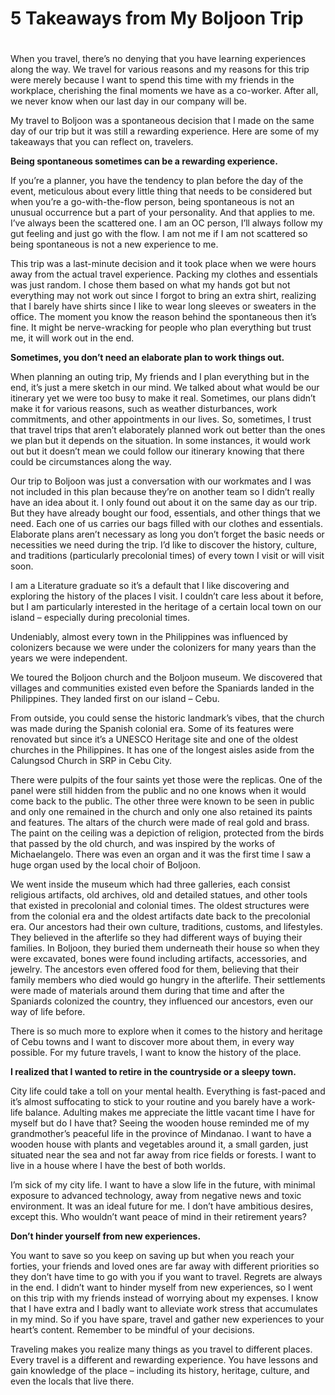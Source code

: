 # 5 Takeaways from My Boljoon Trip

# 

When you travel, there’s no denying that you have learning experiences along the way. We travel for various reasons and my reasons for this trip were merely because I want to spend this time with my friends in the workplace, cherishing the final moments we have as a co-worker. After all, we never know when our last day in our company will be.

My travel to Boljoon was a spontaneous decision that I made on the same day of our trip but it was still a rewarding experience. Here are some of my takeaways that you can reflect on, travelers.

**Being spontaneous sometimes can be a rewarding experience.**

If you’re a planner, you have the tendency to plan before the day of the event, meticulous about every little thing that needs to be considered but when you’re a go-with-the-flow person, being spontaneous is not an unusual occurrence but a part of your personality. And that applies to me. I’ve always been the scattered one. I am an OC person, I’ll always follow my gut feeling and just go with the flow. I am not me if I am not scattered so being spontaneous is not a new experience to me.

This trip was a last-minute decision and it took place when we were hours away from the actual travel experience. Packing my clothes and essentials was just random. I chose them based on what my hands got but not everything may not work out since I forgot to bring an extra shirt, realizing that I barely have shirts since I like to wear long sleeves or sweaters in the office. The moment you know the reason behind the spontaneous then it’s fine. It might be nerve-wracking for people who plan everything but trust me, it will work out in the end.

**Sometimes, you don’t need an elaborate plan to work things out.**

When planning an outing trip, My friends and I plan everything but in the end, it’s just a mere sketch in our mind. We talked about what would be our itinerary yet we were too busy to make it real. Sometimes, our plans didn’t make it for various reasons, such as weather disturbances, work commitments, and other appointments in our lives. So, sometimes, I trust that travel trips that aren’t elaborately planned work out better than the ones we plan but it depends on the situation. In some instances, it would work out but it doesn’t mean we could follow our itinerary knowing that there could be circumstances along the way.

Our trip to Boljoon was just a conversation with our workmates and I was not included in this plan because they’re on another team so I didn’t really have an idea about it. I only found out about it on the same day as our trip. But they have already bought our food, essentials, and other things that we need. Each one of us carries our bags filled with our clothes and essentials. Elaborate plans aren’t necessary as long you don’t forget the basic needs or necessities we need during the trip.  I’d like to discover the history, culture, and traditions (particularly precolonial times) of every town I visit or will visit soon.

I am a Literature graduate so it’s a default that I like discovering and exploring the history of the places I visit. I couldn’t care less about it before, but I am particularly interested in the heritage of a certain local town on our island – especially during precolonial times.

Undeniably, almost every town in the Philippines was influenced by colonizers because we were under the colonizers for many years than the years we were independent.

We toured the Boljoon church and the Boljoon museum. We discovered that villages and communities existed even before the Spaniards landed in the Philippines. They landed first on our island – Cebu.

From outside, you could sense the historic landmark’s vibes, that the church was made during the Spanish colonial era. Some of its features were renovated but since it’s a UNESCO Heritage site and one of the oldest churches in the Philippines. It has one of the longest aisles aside from the Calungsod Church in SRP in Cebu City.

There were pulpits of the four saints yet those were the replicas. One of the panel were still hidden from the public and no one knows when it would come back to the public. The other three were known to be seen in public and only one remained in the church and only one also retained its paints and features. The altars of the church were made of real gold and brass. The paint on the ceiling was a depiction of religion, protected from the birds that passed by the old church, and was inspired by the works of Michaelangelo. There was even an organ and it was the first time I saw a huge organ used by the local choir of Boljoon.

We went inside the museum which had three galleries, each consist religious artifacts, old archives, old and detailed statues, and other tools that existed in precolonial and colonial times. The oldest structures were from the colonial era and the oldest artifacts date back to the precolonial era. Our ancestors had their own culture, traditions, customs, and lifestyles. They believed in the afterlife so they had different ways of buying their families. In Boljoon, they buried them underneath their house so when they were excavated, bones were found including artifacts, accessories, and jewelry. The ancestors even offered food for them, believing that their family members who died would go hungry in the afterlife. Their settlements were made of materials around them during that time and after the Spaniards colonized the country, they influenced our ancestors, even our way of life before.

There is so much more to explore when it comes to the history and heritage of Cebu towns and I want to discover more about them, in every way possible. For my future travels, I want to know the history of the place.

**I realized that I wanted to retire in the countryside or a sleepy town.**

City life could take a toll on your mental health. Everything is fast-paced and it’s almost suffocating to stick to your routine and you barely have a work-life balance. Adulting makes me appreciate the little vacant time I have for myself but do I have that? Seeing the wooden house reminded me of my grandmother’s peaceful life in the province of Mindanao. I want to have a wooden house with plants and vegetables around it, a small garden, just situated near the sea and not far away from rice fields or forests. I want to live in a house where I have the best of both worlds.

I’m sick of my city life. I want to have a slow life in the future, with minimal exposure to advanced technology, away from negative news and toxic environment. It was an ideal future for me. I don’t have ambitious desires, except this. Who wouldn’t want peace of mind in their retirement years?

**Don’t hinder yourself from new experiences.**

You want to save so you keep on saving up but when you reach your forties, your friends and loved ones are far away with different priorities so they don’t have time to go with you if you want to travel. Regrets are always in the end. I didn’t want to hinder myself from new experiences, so I went on this trip with my friends instead of worrying about my expenses. I know that I have extra and I badly want to alleviate work stress that accumulates in my mind. So if you have spare, travel and gather new experiences to your heart’s content. Remember to be mindful of your decisions.

Traveling makes you realize many things as you travel to different places. Every travel is a different and rewarding experience. You have lessons and gain knowledge of the place – including its history, heritage, culture, and even the locals that live there.

